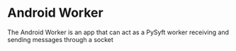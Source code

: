 # Android Worker
The Android Worker is an app that can act as a PySyft worker receiving and sending messages through a socket
